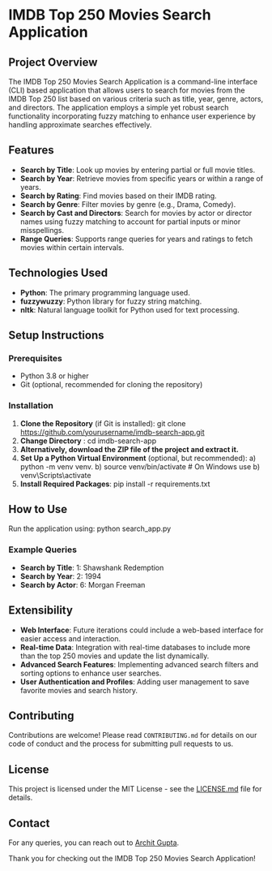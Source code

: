 # IMDB Top 250 Movies Search Application

## Project Overview
The IMDB Top 250 Movies Search Application is a command-line interface (CLI) based application that allows users to search for movies from the IMDB Top 250 list based on various criteria such as title, year, genre, actors, and directors. The application employs a simple yet robust search functionality incorporating fuzzy matching to enhance user experience by handling approximate searches effectively.

## Features
- **Search by Title**: Look up movies by entering partial or full movie titles.
- **Search by Year**: Retrieve movies from specific years or within a range of years.
- **Search by Rating**: Find movies based on their IMDB rating.
- **Search by Genre**: Filter movies by genre (e.g., Drama, Comedy).
- **Search by Cast and Directors**: Search for movies by actor or director names using fuzzy matching to account for partial inputs or minor misspellings.
- **Range Queries**: Supports range queries for years and ratings to fetch movies within certain intervals.

## Technologies Used
- **Python**: The primary programming language used.
- **fuzzywuzzy**: Python library for fuzzy string matching.
- **nltk**: Natural language toolkit for Python used for text processing.

## Setup Instructions

### Prerequisites
- Python 3.8 or higher
- Git (optional, recommended for cloning the repository)

### Installation
1. **Clone the Repository** (if Git is installed): git clone https://github.com/yourusername/imdb-search-app.git
2. **Change Directory** : cd imdb-search-app
3. **Alternatively, download the ZIP file of the project and extract it.**
4. **Set Up a Python Virtual Environment** (optional, but recommended): a) python -m venv venv. b) source venv/bin/activate # On Windows use b) venv\Scripts\activate
6. **Install Required Packages**: pip install -r requirements.txt

## How to Use
Run the application using: python search_app.py

### Example Queries
- **Search by Title**: 1: Shawshank Redemption
- **Search by Year**: 2: 1994
- **Search by Actor**: 6: Morgan Freeman

## Extensibility
- **Web Interface**: Future iterations could include a web-based interface for easier access and interaction.
- **Real-time Data**: Integration with real-time databases to include more than the top 250 movies and update the list dynamically.
- **Advanced Search Features**: Implementing advanced search filters and sorting options to enhance user searches.
- **User Authentication and Profiles**: Adding user management to save favorite movies and search history.

## Contributing
Contributions are welcome! Please read `CONTRIBUTING.md` for details on our code of conduct and the process for submitting pull requests to us.

## License
This project is licensed under the MIT License - see the [LICENSE.md](LICENSE) file for details.

## Contact
For any queries, you can reach out to [Archit Gupta](mailto:archit@ucsb.edu).

Thank you for checking out the IMDB Top 250 Movies Search Application!






